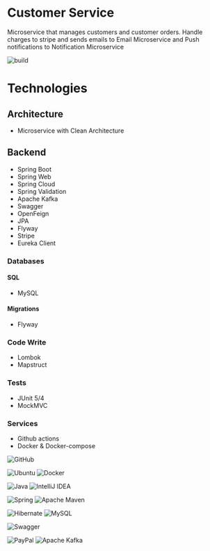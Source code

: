 # Customer Service
Microservice that manages customers and customer orders. Handle charges to stripe and sends emails to Email Microservice and Push notifications to Notification Microservice

![build](https://img.shields.io/github/actions/workflow/status/iNikitaGricenko/ComputerSystem/build.yml?style=for-the-badge/badge.svg)
<br>

# Technologies

## Architecture
* Microservice with Clean Architecture

## Backend
* Spring Boot
* Spring Web
* Spring Cloud
* Spring Validation
* Apache Kafka
* Swagger
* OpenFeign
* JPA
* Flyway
* Stripe
* Eureka Client

### Databases
#### SQL
* MySQL

#### Migrations
* Flyway

### Code Write
* Lombok
* Mapstruct

### Tests
* JUnit 5/4
* MockMVC

### Services
* Github actions
* Docker & Docker-compose

![GitHub](https://img.shields.io/badge/github-%23121011.svg?style=for-the-badge&logo=github&logoColor=white)

![Ubuntu](https://img.shields.io/badge/Ubuntu-E95420?style=for-the-badge&logo=ubuntu&logoColor=white)
![Docker](https://img.shields.io/badge/docker-%230db7ed.svg?style=for-the-badge&logo=docker&logoColor=white)

![Java](https://img.shields.io/badge/java-%23ED8B00.svg?style=for-the-badge&logo=openjdk&logoColor=white)
![IntelliJ IDEA](https://img.shields.io/badge/IntelliJIDEA-000000.svg?style=for-the-badge&logo=intellij-idea&logoColor=white)

![Spring](https://img.shields.io/badge/spring-%236DB33F.svg?style=for-the-badge&logo=spring&logoColor=white)
![Apache Maven](https://img.shields.io/badge/Apache%20Maven-C71A36?style=for-the-badge&logo=Apache%20Maven&logoColor=white)

![Hibernate](https://img.shields.io/badge/Hibernate-59666C?style=for-the-badge&logo=Hibernate&logoColor=white)
![MySQL](https://img.shields.io/badge/mysql-%2300f.svg?style=for-the-badge&logo=mysql&logoColor=white)

![Swagger](https://img.shields.io/badge/-Swagger-%23Clojure?style=for-the-badge&logo=swagger&logoColor=white)

![PayPal](https://img.shields.io/badge/PayPal-00457C?style=for-the-badge&logo=paypal&logoColor=white)
![Apache Kafka](https://img.shields.io/badge/Apache%20Kafka-000?style=for-the-badge&logo=apachekafka)
